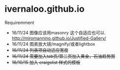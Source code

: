 # ivernaloo.github.io

Requiremment

- 16/11/24  图像应该用masonry 这个自适应也可以. http://miromannino.github.io/Justified-Gallery/
- 16/11/24  图表放大镜/magnify/或者lightbox
- <del>16/11/24  列表项自动适应宽度</del>
- <del>16/11/24  需要加入tab页/第二页加入黄金，石油趋势图</del>
- <del>16/10/15  加入 craigslist 样式的模板</del>

